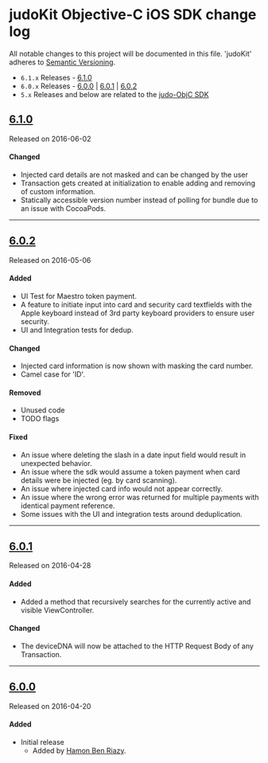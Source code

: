 # judoKit Objective-C iOS SDK change log
All notable changes to this project will be documented in this file.
'judoKit' adheres to [Semantic Versioning](http://semver.org/).

- `6.1.x` Releases - [6.1.0](#610)
- `6.0.x` Releases - [6.0.0](#600) | [6.0.1](#601) | [6.0.2](#602)
- `5.x` Releases and below are related to the [judo-ObjC SDK](https://github.com/JudoPay/Judo-ObjC)

## [6.1.0](https://github.com/JudoPay/JudoKitObjC/releases/tag/6.1.0)
Released on 2016-06-02

#### Changed
- Injected card details are not masked and can be changed by the user
- Transaction gets created at initialization to enable adding and removing of custom information.
- Statically accessible version number instead of polling for bundle due to an issue with CocoaPods.

---

## [6.0.2](https://github.com/JudoPay/JudoKitObjC/releases/tag/6.0.2)
Released on 2016-05-06

#### Added
- UI Test for Maestro token payment.
- A feature to initiate input into card and security card textfields with the Apple keyboard instead of 3rd party keyboard providers to ensure user security.
- UI and Integration tests for dedup.

#### Changed
- Injected card information is now shown with masking the card number.
- Camel case for 'ID'.

#### Removed
- Unused code
- TODO flags

#### Fixed
- An issue where deleting the slash in a date input field would result in unexpected behavior.
- An issue where the sdk would assume a token payment when card details were be injected (eg. by card scanning).
- An issue where injected card info would not appear correctly.
- An issue where the wrong error was returned for multiple payments with identical payment reference.
- Some issues with the UI and integration tests around deduplication.

---

## [6.0.1](https://github.com/JudoPay/JudoKitObjC/releases/tag/6.0.1)
Released on 2016-04-28

#### Added
- Added a method that recursively searches for the currently active and visible ViewController.

#### Changed
- The deviceDNA will now be attached to the HTTP Request Body of any Transaction.

---

## [6.0.0](https://github.com/JudoPay/JudoKitObjC/releases/tag/6.0.0)
Released on 2016-04-20

#### Added
- Initial release
	- Added by [Hamon Ben Riazy](https://github.com/ryce).
